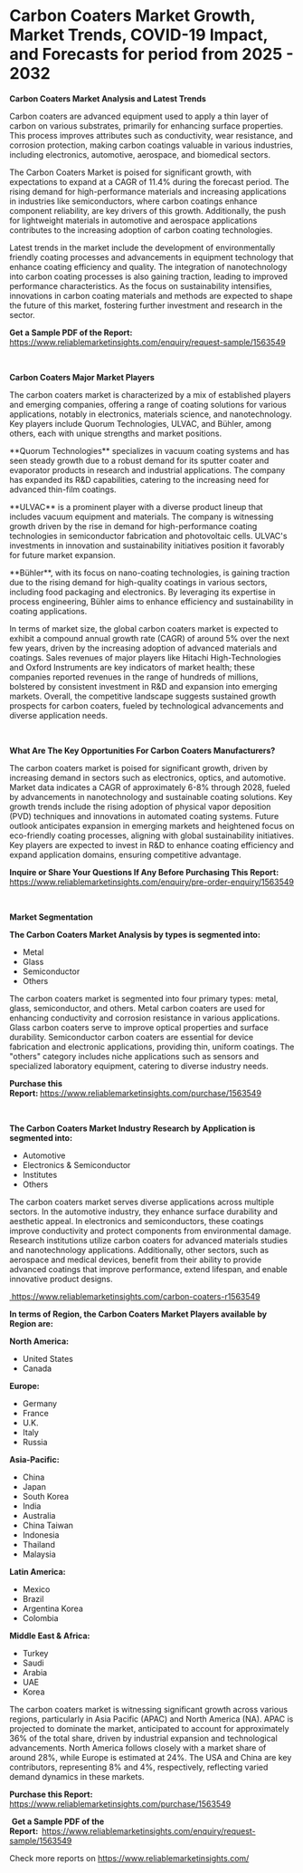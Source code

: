 <p><h1>Carbon Coaters Market Growth, Market Trends, COVID-19 Impact, and Forecasts for period from 2025 - 2032</h1></p><p><strong>Carbon Coaters Market Analysis and Latest Trends</strong></p>
<p><p>Carbon coaters are advanced equipment used to apply a thin layer of carbon on various substrates, primarily for enhancing surface properties. This process improves attributes such as conductivity, wear resistance, and corrosion protection, making carbon coatings valuable in various industries, including electronics, automotive, aerospace, and biomedical sectors.</p><p>The Carbon Coaters Market is poised for significant growth, with expectations to expand at a CAGR of 11.4% during the forecast period. The rising demand for high-performance materials and increasing applications in industries like semiconductors, where carbon coatings enhance component reliability, are key drivers of this growth. Additionally, the push for lightweight materials in automotive and aerospace applications contributes to the increasing adoption of carbon coating technologies.</p><p>Latest trends in the market include the development of environmentally friendly coating processes and advancements in equipment technology that enhance coating efficiency and quality. The integration of nanotechnology into carbon coating processes is also gaining traction, leading to improved performance characteristics. As the focus on sustainability intensifies, innovations in carbon coating materials and methods are expected to shape the future of this market, fostering further investment and research in the sector.</p></p>
<p><strong>Get a Sample PDF of the Report:&nbsp;</strong> <a href="https://www.reliablemarketinsights.com/enquiry/request-sample/1563549?utm_campaign=2302&utm_medium=2&utm_source=Github&utm_content=ia&utm_term=22022025&utm_id=carbon-coaters">https://www.reliablemarketinsights.com/enquiry/request-sample/1563549</a></p>
<p>&nbsp;</p>
<p><strong>Carbon Coaters Major Market Players</strong></p>
<p><p>The carbon coaters market is characterized by a mix of established players and emerging companies, offering a range of coating solutions for various applications, notably in electronics, materials science, and nanotechnology. Key players include Quorum Technologies, ULVAC, and Bühler, among others, each with unique strengths and market positions.</p><p>**Quorum Technologies** specializes in vacuum coating systems and has seen steady growth due to a robust demand for its sputter coater and evaporator products in research and industrial applications. The company has expanded its R&D capabilities, catering to the increasing need for advanced thin-film coatings.</p><p>**ULVAC** is a prominent player with a diverse product lineup that includes vacuum equipment and materials. The company is witnessing growth driven by the rise in demand for high-performance coating technologies in semiconductor fabrication and photovoltaic cells. ULVAC's investments in innovation and sustainability initiatives position it favorably for future market expansion.</p><p>**Bühler**, with its focus on nano-coating technologies, is gaining traction due to the rising demand for high-quality coatings in various sectors, including food packaging and electronics. By leveraging its expertise in process engineering, Bühler aims to enhance efficiency and sustainability in coating applications.</p><p>In terms of market size, the global carbon coaters market is expected to exhibit a compound annual growth rate (CAGR) of around 5% over the next few years, driven by the increasing adoption of advanced materials and coatings. Sales revenues of major players like Hitachi High-Technologies and Oxford Instruments are key indicators of market health; these companies reported revenues in the range of hundreds of millions, bolstered by consistent investment in R&D and expansion into emerging markets. Overall, the competitive landscape suggests sustained growth prospects for carbon coaters, fueled by technological advancements and diverse application needs.</p></p>
<p>&nbsp;</p>
<p><strong>What Are The Key Opportunities For Carbon Coaters Manufacturers?</strong></p>
<p><p>The carbon coaters market is poised for significant growth, driven by increasing demand in sectors such as electronics, optics, and automotive. Market data indicates a CAGR of approximately 6-8% through 2028, fueled by advancements in nanotechnology and sustainable coating solutions. Key growth trends include the rising adoption of physical vapor deposition (PVD) techniques and innovations in automated coating systems. Future outlook anticipates expansion in emerging markets and heightened focus on eco-friendly coating processes, aligning with global sustainability initiatives. Key players are expected to invest in R&D to enhance coating efficiency and expand application domains, ensuring competitive advantage.</p></p>
<p><strong>Inquire or Share Your Questions If Any Before Purchasing This Report:</strong> <a href="https://www.reliablemarketinsights.com/enquiry/pre-order-enquiry/1563549?utm_campaign=2302&utm_medium=2&utm_source=Github&utm_content=ia&utm_term=22022025&utm_id=carbon-coaters">https://www.reliablemarketinsights.com/enquiry/pre-order-enquiry/1563549</a></p>
<p>&nbsp;</p>
<p><strong>Market Segmentation</strong></p>
<p><strong>The Carbon Coaters Market Analysis by types is segmented into:</strong></p>
<p><ul><li>Metal</li><li>Glass</li><li>Semiconductor</li><li>Others</li></ul></p>
<p><p>The carbon coaters market is segmented into four primary types: metal, glass, semiconductor, and others. Metal carbon coaters are used for enhancing conductivity and corrosion resistance in various applications. Glass carbon coaters serve to improve optical properties and surface durability. Semiconductor carbon coaters are essential for device fabrication and electronic applications, providing thin, uniform coatings. The "others" category includes niche applications such as sensors and specialized laboratory equipment, catering to diverse industry needs.</p></p>
<p><strong>Purchase this Report:&nbsp;</strong><a href="https://www.reliablemarketinsights.com/purchase/1563549?utm_campaign=2302&utm_medium=2&utm_source=Github&utm_content=ia&utm_term=22022025&utm_id=carbon-coaters">https://www.reliablemarketinsights.com/purchase/1563549</a></p>
<p>&nbsp;</p>
<p><strong>The Carbon Coaters Market Industry Research by Application is segmented into:</strong></p>
<p><ul><li>Automotive</li><li>Electronics & Semiconductor</li><li>Institutes</li><li>Others</li></ul></p>
<p><p>The carbon coaters market serves diverse applications across multiple sectors. In the automotive industry, they enhance surface durability and aesthetic appeal. In electronics and semiconductors, these coatings improve conductivity and protect components from environmental damage. Research institutions utilize carbon coaters for advanced materials studies and nanotechnology applications. Additionally, other sectors, such as aerospace and medical devices, benefit from their ability to provide advanced coatings that improve performance, extend lifespan, and enable innovative product designs.</p></p>
<p><a href="https://www.reliablemarketinsights.com/carbon-coaters-r1563549?utm_campaign=2302&utm_medium=2&utm_source=Github&utm_content=ia&utm_term=22022025&utm_id=carbon-coaters">&nbsp;https://www.reliablemarketinsights.com/carbon-coaters-r1563549</a></p>
<p><strong>In terms of Region, the Carbon Coaters Market Players available by Region are:</strong></p>
<p>
    <p> <strong> North America: </strong>
        <ul>
            <li>United States</li>
            <li>Canada</li>
        </ul>
        </p> 
    <p> <strong> Europe: </strong>
        <ul>
            <li>Germany</li>
            <li>France</li>
            <li>U.K.</li>
            <li>Italy</li>
            <li>Russia</li>
        </ul>
        </p> 
    <p> <strong> Asia-Pacific: </strong>
        <ul>
            <li>China</li>
            <li>Japan</li>
            <li>South Korea</li>
            <li>India</li>
            <li>Australia</li>
            <li>China Taiwan</li>
            <li>Indonesia</li>
            <li>Thailand</li>
            <li>Malaysia</li>
        </ul>
        </p> 
    <p> <strong> Latin America: </strong>
        <ul>
            <li>Mexico</li>
            <li>Brazil</li>
            <li>Argentina Korea</li>
            <li>Colombia</li>
        </ul>
        </p> 
    <p> <strong> Middle East & Africa: </strong>
        <ul>
            <li>Turkey</li>
            <li>Saudi</li>
            <li>Arabia</li>
            <li>UAE</li>
            <li>Korea</li>
        </ul>
    </p>
    </p>
<p><p>The carbon coaters market is witnessing significant growth across various regions, particularly in Asia Pacific (APAC) and North America (NA). APAC is projected to dominate the market, anticipated to account for approximately 36% of the total share, driven by industrial expansion and technological advancements. North America follows closely with a market share of around 28%, while Europe is estimated at 24%. The USA and China are key contributors, representing 8% and 4%, respectively, reflecting varied demand dynamics in these markets.</p></p>
<p><strong>Purchase this Report: </strong><a href="https://www.reliablemarketinsights.com/purchase/1563549?utm_campaign=2302&utm_medium=2&utm_source=Github&utm_content=ia&utm_term=22022025&utm_id=carbon-coaters">https://www.reliablemarketinsights.com/purchase/1563549</a></p>
<p>&nbsp;<strong>Get a Sample PDF of the Report:&nbsp;&nbsp;</strong><a href="https://www.reliablemarketinsights.com/enquiry/request-sample/1563549?utm_campaign=2302&utm_medium=2&utm_source=Github&utm_content=ia&utm_term=22022025&utm_id=carbon-coaters">https://www.reliablemarketinsights.com/enquiry/request-sample/1563549</a></p>
<p><strong></strong></p>
<p>Check more reports on <a href="https://www.reliablemarketinsights.com/?utm_campaign=2302&utm_medium=2&utm_source=Github&utm_content=ia&utm_term=22022025&utm_id=carbon-coaters">https://www.reliablemarketinsights.com/</a></p>